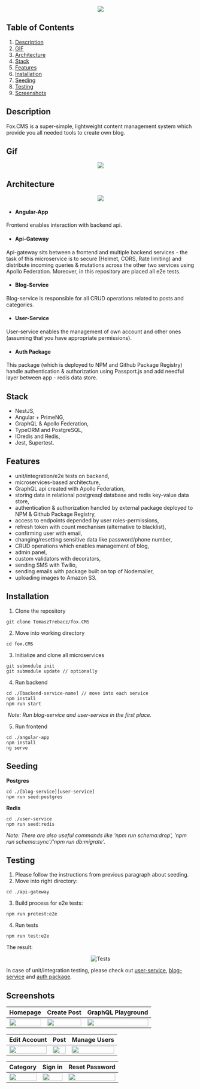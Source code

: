 <p align="center">
  <img src="https://i.ibb.co/sWjV6W5/readme-HEADER.png" />
</p>

## Table of Contents
1. [Description](#description)
2. [GIF](#gif)
3. [Architecture](#architecture)
4. [Stack](#stack)
5. [Features](#features)
7. [Installation](#installation)
8. [Seeding](#seeding)
9. [Testing](#testing)
10. [Screenshots](#screenshots)
 
## Description

Fox.CMS is a super-simple, lightweight content management system which provide you all needed tools to create own blog.
## Gif
<p align="center">
  <img src="https://s4.gifyu.com/images/20210227133110-c31361e3d9.gif-2-mp4.com.gif" />
</p>

## Architecture
<p align="center">
  <img src="https://i.ibb.co/CK0JdCc/fox-cms-architecture.png" />
</p>

- #### Angular-App
Frontend enables interaction with backend api.
- #### Api-Gateway
Api-gateway sits between a frontend and multiple backend services - the task of this microservice is to secure (Helmet, CORS, Rate limiting) and distribute incoming queries & mutations across the other two services using Apollo Federation.
Moreover, in this repository are placed all e2e tests.
- #### Blog-Service  
Blog-service is responsible for all CRUD operations related to posts and categories.
- #### User-Service  
User-service enables the management of own account and other ones (assuming that you have appropriate permissions).
- #### Auth Package  
This package (which is deployed to NPM and Github Package Registry) handle authentication & authorization using Passport.js and add needful layer between app - redis data store.

## Stack

- NestJS,
- Angular + PrimeNG,
- GraphQL & Apollo Federation,
- TypeORM and PostgreSQL,
- IOredis and Redis,
- Jest, Supertest.

## Features
- unit/integration/e2e tests on backend,
- microservices-based architecture, 
- GraphQL api created with Apollo Federation,
- storing data in relational postgresql database and redis key-value data store, 
- authentication & authorization handled by external package deployed to NPM & Github Package Registry,
- access to endpoints depended by user roles-permissions,
- refresh token with count mechanism (alternative to blacklist),
- confirming user with email,
- changing/resetting sensitive data like password/phone number,
- CRUD operations which enables management of blog,
- admin panel,
- custom validators with decorators,
- sending SMS with Twilio,
- sending emails with package built on top of Nodemailer,
- uploading images to Amazon S3.

## Installation

1. Clone the repository
```
git clone TomaszTrebacz/fox.CMS
```
2. Move into working directory
``` 
cd fox.CMS
```
3. Initialize and clone all microservices
```
git submodule init
git submodule update // optionally
```
4. Run backend
```
cd ./[backend-service-name] // move into each service
npm install
npm run start
```
&nbsp;*Note: Run blog-service and user-service in the first place.*

5. Run frontend
```
cd ./angular-app
npm install
ng serve
```

## Seeding
**Postgres**
```
cd ./[blog-service][user-service]
npm run seed:postgres
```
**Redis**
```
cd ./user-service
npm run seed:redis
```

*Note: There are also useful commands like 'npm run schema:drop', 'npm run schema:sync'/'npm run db:migrate'.*
## Testing
1. Please follow the instructions from previous paragraph about seeding.
2. Move into right directory:
```
cd ./api-gateway
```
3. Build process for e2e tests:
```
npm run pretest:e2e
```
4. Run tests
```
npm run test:e2e
```

The result:

<p align="center">
<img src="https://i.ibb.co/5kCDs5v/test.png" alt="Tests" />
</p>

In case of unit/integration testing, please check out <a href="https://github.com/TomaszTrebacz/fox.CMS-user-service/">user-service</a>, <a href="https://github.com/TomaszTrebacz/fox.CMS-blog-service/">blog-service</a> and <a href="https://github.com/TomaszTrebacz/nest-auth-graphql-redis/">auth package</a>.
 


## Screenshots

|                        Homepage                         |                         Create Post                         |                     GraphQL Playground                      
| :-----------------------------------------------------: | :-----------------------------------------------------: | :-----------------------------------------------------: | 
| <img src="https://i.ibb.co/1my7h5w/HOMEPAGE.png" width="100%"> | <img src="https://i.ibb.co/yXsSVVx/BATMAN.png" width="100%"> | <img src="https://i.ibb.co/GQdYvrB/Screenshot-from-2021-02-27-23-40-33.png" width="100%">

|                        Edit Account                         |                         Post                        |                     Manage Users                      
| :-----------------------------------------------------: | :-----------------------------------------------------: | :-----------------------------------------------------: | 
| <img src="https://i.ibb.co/qdBDkrM/EDIT.png" width="100%"> | <img src="https://i.ibb.co/hC3bjd2/POST.png" width="100%"> | <img src="https://i.ibb.co/MSxQPkL/manageusrs.png" width="100%">

|                        Category                         |                         Sign in                         |                    Reset Password                      
| :-----------------------------------------------------: | :-----------------------------------------------------: | :-----------------------------------------------------: | 
| <img src="https://i.ibb.co/VVW5JTW/category.png" width="100%"> | <img src="https://i.ibb.co/ZcgWNPY/signin.png" width="100%"> | <img src="https://i.ibb.co/Dt710Wq/reset.png" width="100%">
